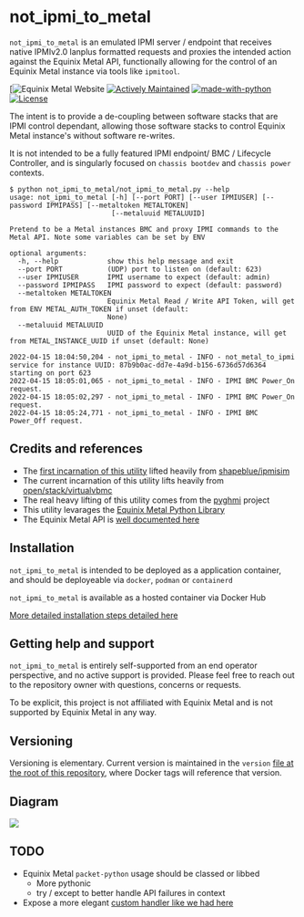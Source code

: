 # not_ipmi_to_metal

`not_ipmi_to_metal` is an emulated IPMI server / endpoint that receives native IPMIv2.0 lanplus formatted requests and proxies the intended action against the Equinix Metal API, functionally allowing for the control of an Equinix Metal instance via tools like `ipmitool`.

[![Equinix Metal Website](https://img.shields.io/badge/Website%3A-metal.equinix.com-blue)
[![Actively Maintained](https://img.shields.io/badge/Maintenance%20Level-Actively%20Maintained-green.svg)](https://gist.github.com/cheerfulstoic/d107229326a01ff0f333a1d3476e068d)
[![made-with-python](https://img.shields.io/badge/Made%20with-Python-1f425f.svg)](https://www.python.org/)
[![License](https://img.shields.io/badge/License-Apache_2.0-blue.svg)](https://opensource.org/licenses/Apache-2.0)

The intent is to provide a de-coupling between software stacks that are IPMI control dependant, allowing those software stacks to control Equinix Metal instance's without software re-writes.

It is not intended to be a fully featured IPMI endpoint/ BMC / Lifecycle Controller, and is singularly focused on `chassis bootdev` and `chassis power` contexts.

```
$ python not_ipmi_to_metal/not_ipmi_to_metal.py --help
usage: not_ipmi_to_metal [-h] [--port PORT] [--user IPMIUSER] [--password IPMIPASS] [--metaltoken METALTOKEN]
                         [--metaluuid METALUUID]

Pretend to be a Metal instances BMC and proxy IPMI commands to the Metal API. Note some variables can be set by ENV

optional arguments:
  -h, --help            show this help message and exit
  --port PORT           (UDP) port to listen on (default: 623)
  --user IPMIUSER       IPMI username to expect (default: admin)
  --password IPMIPASS   IPMI password to expect (default: password)
  --metaltoken METALTOKEN
                        Equinix Metal Read / Write API Token, will get from ENV METAL_AUTH_TOKEN if unset (default:
                        None)
  --metaluuid METALUUID
                        UUID of the Equinix Metal instance, will get from METAL_INSTANCE_UUID if unset (default: None)
```


```
2022-04-15 18:04:50,204 - not_ipmi_to_metal - INFO - not_metal_to_ipmi service for instance UUID: 87b9b0ac-dd7e-4a9d-b156-6736d57d6364 starting on port 623
2022-04-15 18:05:01,065 - not_ipmi_to_metal - INFO - IPMI BMC Power_On request.
2022-04-15 18:05:02,297 - not_ipmi_to_metal - INFO - IPMI BMC Power_On request.
2022-04-15 18:05:24,771 - not_ipmi_to_metal - INFO - IPMI BMC Power_Off request.
```

## Credits and references

* The [first incarnation of this utility](https://github.com/dlotterman/not_ipmi_to_metal/tree/4c9193f3319e3af798ff03e717672a463209ff4a) lifted heavily from [shapeblue/ipmisim](https://github.com/shapeblue/ipmisim/tree/main/ipmisim)
* The current incarnation of this utility lifts heavily from [open/stack/virtualvbmc](https://github.com/openstack/virtualbmc)
* The real heavy lifting of this utility comes from the [pyghmi](https://opendev.org/x/pyghmi) project
* This utility levarages the [Equinix Metal Python Library](https://opendev.org/x/pyghmi)
* The Equinix Metal API is [well documented here](https://metal.equinix.com/developers/api/)

## Installation

`not_ipmi_to_metal` is intended to be deployed as a application container, and should be deployeable via `docker`, `podman` or `containerd`

`not_ipmi_to_metal` is available as a hosted container via Docker Hub

[More detailed installation steps detailed here](docs/install.md)

## Getting help and support

`not_ipmi_to_metal` is entirely self-supported from an end operator perspective, and no active support is provided. Please feel free to reach out to the repository owner with questions, concerns or requests.

To be explicit, this project is not affiliated with Equinix Metal and is not supported by Equinix Metal in any way.


## Versioning

Versioning is elementary. Current version is maintained in the `version` [file at the root of this repository](version), where Docker tags will reference that version.

## Diagram

![](https://s3.us-east-1.wasabisys.com/metalstaticassets/not_ipmi_to_metal_openstack.JPG)

## TODO

* Equinix Metal `packet-python` usage should be classed or libbed
    * More pythonic
    * try / except to better handle API failures in context
* Expose a more elegant [custom handler like we had here](https://github.com/dlotterman/not_ipmi_to_metal/blob/12f44ce81337ee47e7c197db95d51fb30f4d194f/ipmi_to_metal/fakebmc.py#L253)

